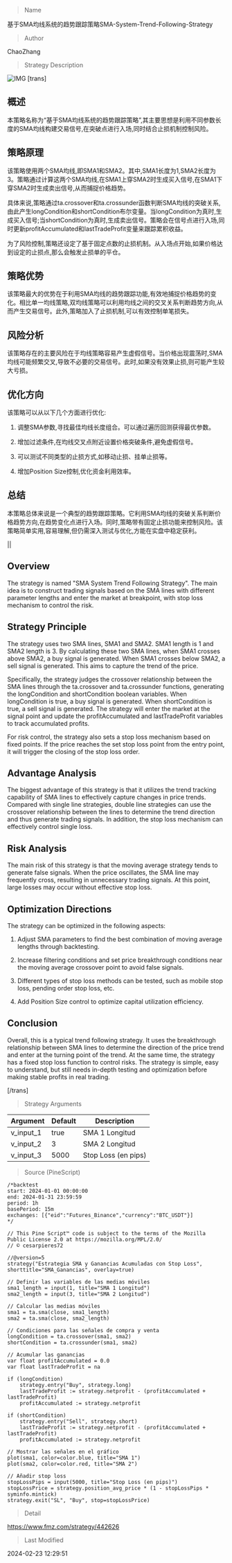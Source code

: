 
> Name

基于SMA均线系统的趋势跟踪策略SMA-System-Trend-Following-Strategy

> Author

ChaoZhang

> Strategy Description

![IMG](https://www.fmz.com/upload/asset/e8bdb47e0d75714703.png)
[trans]
## 概述

本策略名称为“基于SMA均线系统的趋势跟踪策略”,其主要思想是利用不同参数长度的SMA均线构建交易信号,在突破点进行入场,同时结合止损机制控制风险。

## 策略原理

该策略使用两个SMA均线,即SMA1和SMA2。其中,SMA1长度为1,SMA2长度为3。策略通过计算这两个SMA均线,在SMA1上穿SMA2时生成买入信号,在SMA1下穿SMA2时生成卖出信号,从而捕捉价格趋势。

具体来说,策略通过ta.crossover和ta.crossunder函数判断SMA均线的突破关系,由此产生longCondition和shortCondition布尔变量。当longCondition为真时,生成买入信号;当shortCondition为真时,生成卖出信号。策略会在信号点进行入场,同时更新profitAccumulated和lastTradeProfit变量来跟踪累积收益。

为了风险控制,策略还设定了基于固定点数的止损机制。从入场点开始,如果价格达到设定的止损点,那么会触发止损单的平仓。

## 策略优势

该策略最大的优势在于利用SMA均线的趋势跟踪功能,有效地捕捉价格趋势的变化。相比单一均线策略,双均线策略可以利用均线之间的交叉关系判断趋势方向,从而产生交易信号。此外,策略加入了止损机制,可以有效控制单笔损失。

## 风险分析

该策略存在的主要风险在于均线策略容易产生虚假信号。当价格出现震荡时,SMA均线可能频繁交叉,导致不必要的交易信号。此时,如果没有效果止损,则可能产生较大亏损。

## 优化方向

该策略可以从以下几个方面进行优化:

1. 调整SMA参数,寻找最佳均线长度组合。可以通过遍历回测获得最优参数。

2. 增加过滤条件,在均线交叉点附近设置价格突破条件,避免虚假信号。

3. 可以测试不同类型的止损方式,如移动止损、挂单止损等。

4. 增加Position Size控制,优化资金利用效率。

## 总结

本策略总体来说是一个典型的趋势跟踪策略。它利用SMA均线的突破关系判断价格趋势方向,在趋势变化点进行入场。同时,策略带有固定止损功能来控制风险。该策略简单实用,容易理解,但仍需深入测试与优化,方能在实盘中稳定获利。

||

## Overview

The strategy is named "SMA System Trend Following Strategy". The main idea is to construct trading signals based on the SMA lines with different parameter lengths and enter the market at breakpoint, with stop loss mechanism to control the risk.

## Strategy Principle  

The strategy uses two SMA lines, SMA1 and SMA2. SMA1 length is 1 and SMA2 length is 3. By calculating these two SMA lines, when SMA1 crosses above SMA2, a buy signal is generated. When SMA1 crosses below SMA2, a sell signal is generated. This aims to capture the trend of the price.

Specifically, the strategy judges the crossover relationship between the SMA lines through the ta.crossover and ta.crossunder functions, generating the longCondition and shortCondition boolean variables. When longCondition is true, a buy signal is generated. When shortCondition is true, a sell signal is generated. The strategy will enter the market at the signal point and update the profitAccumulated and lastTradeProfit variables to track accumulated profits.

For risk control, the strategy also sets a stop loss mechanism based on fixed points. If the price reaches the set stop loss point from the entry point, it will trigger the closing of the stop loss order.

## Advantage Analysis  

The biggest advantage of this strategy is that it utilizes the trend tracking capability of SMA lines to effectively capture changes in price trends. Compared with single line strategies, double line strategies can use the crossover relationship between the lines to determine the trend direction and thus generate trading signals. In addition, the stop loss mechanism can effectively control single loss.

## Risk Analysis

The main risk of this strategy is that the moving average strategy tends to generate false signals. When the price oscillates, the SMA line may frequently cross, resulting in unnecessary trading signals. At this point, large losses may occur without effective stop loss.

## Optimization Directions  

The strategy can be optimized in the following aspects:

1. Adjust SMA parameters to find the best combination of moving average lengths through backtesting.  

2. Increase filtering conditions and set price breakthrough conditions near the moving average crossover point to avoid false signals.

3. Different types of stop loss methods can be tested, such as mobile stop loss, pending order stop loss, etc.  

4. Add Position Size control to optimize capital utilization efficiency.

## Conclusion  

Overall, this is a typical trend following strategy. It uses the breakthrough relationship between SMA lines to determine the direction of the price trend and enter at the turning point of the trend. At the same time, the strategy has a fixed stop loss function to control risks. The strategy is simple, easy to understand, but still needs in-depth testing and optimization before making stable profits in real trading.

[/trans]

> Strategy Arguments



|Argument|Default|Description|
|----|----|----|
|v_input_1|true|SMA 1 Longitud|
|v_input_2|3|SMA 2 Longitud|
|v_input_3|5000|Stop Loss (en pips)|


> Source (PineScript)

``` pinescript
/*backtest
start: 2024-01-01 00:00:00
end: 2024-01-31 23:59:59
period: 1h
basePeriod: 15m
exchanges: [{"eid":"Futures_Binance","currency":"BTC_USDT"}]
*/

// This Pine Script™ code is subject to the terms of the Mozilla Public License 2.0 at https://mozilla.org/MPL/2.0/
// © cesarpieres72

//@version=5
strategy("Estrategia SMA y Ganancias Acumuladas con Stop Loss", shorttitle="SMA_Ganancias", overlay=true)

// Definir las variables de las medias móviles
sma1_length = input(1, title="SMA 1 Longitud")
sma2_length = input(3, title="SMA 2 Longitud")

// Calcular las medias móviles
sma1 = ta.sma(close, sma1_length)
sma2 = ta.sma(close, sma2_length)

// Condiciones para las señales de compra y venta
longCondition = ta.crossover(sma1, sma2)
shortCondition = ta.crossunder(sma1, sma2)

// Acumular las ganancias
var float profitAccumulated = 0.0
var float lastTradeProfit = na

if (longCondition)
    strategy.entry("Buy", strategy.long)
    lastTradeProfit := strategy.netprofit - (profitAccumulated + lastTradeProfit)
    profitAccumulated := strategy.netprofit

if (shortCondition)
    strategy.entry("Sell", strategy.short)
    lastTradeProfit := strategy.netprofit - (profitAccumulated + lastTradeProfit)
    profitAccumulated := strategy.netprofit

// Mostrar las señales en el gráfico
plot(sma1, color=color.blue, title="SMA 1")
plot(sma2, color=color.red, title="SMA 2")

// Añadir stop loss
stopLossPips = input(5000, title="Stop Loss (en pips)")
stopLossPrice = strategy.position_avg_price * (1 - stopLossPips * syminfo.mintick)
strategy.exit("SL", "Buy", stop=stopLossPrice)

```

> Detail

https://www.fmz.com/strategy/442626

> Last Modified

2024-02-23 12:29:51
